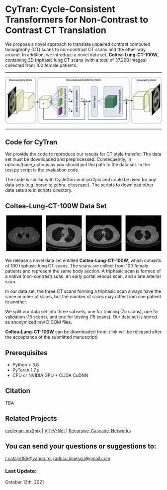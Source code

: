 #  CyTran: Cycle-Consistent Transformers for Non-Contrast to Contrast CT Translation                                                                                    

We propose a novel approach to translate unpaired contrast computed tomography (CT) scans 
to non-contrast CT scans and the other way around. 
In addition, we introduce a novel data set, **Coltea-Lung-CT-100W**, containing 3D triphasic 
lung CT scans (with a total of 37,290 images) collected from 100 female patients.

-----------------------------------------

![map](resources/cytran_figure.png)

-----------------------------------------
## Code for CyTran

We provide the code to reproduce our results for CT style transfer. 
The data set must be downloaded and preprocessed. 
Consequently, in options/base_options.py you should put the path to the data set.
In the test.py script is the evaluation code.

The code is similar with CycleGan-and-pix2pix and could be used for any data sets (e.g. horse to zebra, cityscape).
The scripts to download other data sets are in scripts directory.

## Coltea-Lung-CT-100W Data Set

![map](resources/ct_examples.png)

We release a novel data set entitled **Coltea-Lung-CT-100W**, which consists of 100 triphasic lung CT scans. 
The scans are collect from 100 female patients and represent the same body section. 
A triphasic scan is formed of a native (non-contrast) scan, an early portal venous scan, and a late arterial scan. 

In our data set, the three CT scans forming a triphasic scan always have the same number of slices, 
but the number of slices may differ from one patient to another. 

We split our data set into three subsets, one for training (75 scans), one for validation (15 scans), 
and one for testing (15 scans). Our data set is stored as anonymized raw DICOM files.

**Coltea-Lung-CT-100W** can be downloaded from: (link will be released after the acceptance of the submitted manuscript)

## Prerequisites
- Python > 3.6
- PyTorch 1.7.x
- CPU or NVIDIA GPU + CUDA CuDNN

## Citation

TBA

## Related Projects
[cyclegan-pix2pix](https://github.com/junyanz/pytorch-CycleGAN-and-pix2pix) |
[ViT-V-Net](https://github.com/junyuchen245/ViT-V-Net_for_3D_Image_Registration_Pytorch) |
[Recursive-Cascade-Networks](https://github.com/microsoft/Recursive-Cascaded-Networks) <br>

## You can send your questions or suggestions to: 
r.catalin196@yahoo.ro, raducu.ionescu@gmail.com

### Last Update:
October 13th, 2021
